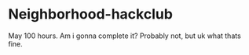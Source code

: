 # Neighborhood-hackclub
May 100 hours. Am i gonna complete it? Probably not, but uk what thats fine.
